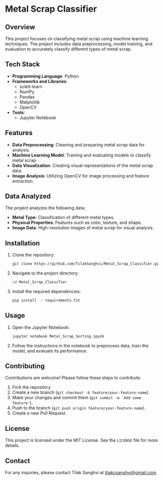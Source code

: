 # Metal Scrap Classifier

## Overview
This project focuses on classifying metal scrap using machine learning techniques. The project includes data preprocessing, model training, and evaluation to accurately classify different types of metal scrap.

## Tech Stack
- **Programming Language**: Python
- **Frameworks and Libraries**:
  - scikit-learn
  - NumPy
  - Pandas
  - Matplotlib
  - OpenCV
- **Tools**:
  - Jupyter Notebook

## Features
- **Data Preprocessing**: Cleaning and preparing metal scrap data for analysis.
- **Machine Learning Model**: Training and evaluating models to classify metal scrap.
- **Data Visualization**: Creating visual representations of the metal scrap data.
- **Image Analysis**: Utilizing OpenCV for image processing and feature extraction.

## Data Analyzed
The project analyzes the following data:
- **Metal Type**: Classification of different metal types.
- **Physical Properties**: Features such as color, texture, and shape.
- **Image Data**: High-resolution images of metal scrap for visual analysis.

## Installation
1. Clone the repository:
    ```bash
    git clone https://github.com/TilakSanghvi/Metal_Scrap_Classifier.git
    ```
2. Navigate to the project directory:
    ```bash
    cd Metal_Scrap_Classifier
    ```
3. Install the required dependencies:
    ```bash
    pip install -r requirements.txt
    ```

## Usage
1. Open the Jupyter Notebook:
    ```bash
    jupyter notebook Metal_Scrap_Sorting.ipynb
    ```
2. Follow the instructions in the notebook to preprocess data, train the model, and evaluate its performance.

## Contributing
Contributions are welcome! Please follow these steps to contribute:
1. Fork the repository.
2. Create a new branch (`git checkout -b feature/your-feature-name`).
3. Make your changes and commit them (`git commit -m 'Add some feature'`).
4. Push to the branch (`git push origin feature/your-feature-name`).
5. Create a new Pull Request.

## License
This project is licensed under the MIT License. See the `LICENSE` file for more details.

## Contact
For any inquiries, please contact Tilak Sanghvi at [tilakcsanghvi@gmail.com](mailto:tilakcsanghvi@gmail.com).
